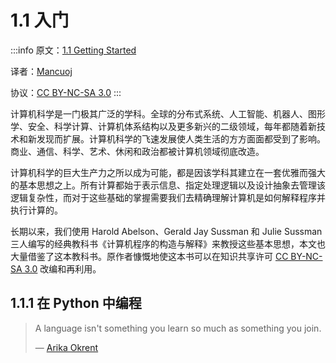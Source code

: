 # 1.1 入门

:::info
原文：[1.1 Getting Started](http://composingprograms.com/pages/11-getting-started.html)

译者：[Mancuoj](https://github.com/mancuoj)

协议：[CC BY-NC-SA 3.0](https://creativecommons.org/licenses/by-nc-sa/3.0/)
:::


计算机科学是一门极其广泛的学科。全球的分布式系统、人工智能、机器人、图形学、安全、科学计算、计算机体系结构以及更多新兴的二级领域，每年都随着新技术和新发现而扩展。计算机科学的飞速发展使人类生活的方方面面都受到了影响。商业、通信、科学、艺术、休闲和政治都被计算机领域彻底改造。

计算机科学的巨大生产力之所以成为可能，都是因该学科其建立在一套优雅而强大的基本思想之上。所有计算都始于表示信息、指定处理逻辑以及设计抽象去管理该逻辑复杂性，而对于这些基础的掌握需要我们去精确理解计算机是如何解释程序并执行计算的。

长期以来，我们使用 Harold Abelson、Gerald Jay Sussman 和 Julie Sussman 三人编写的经典教科书《计算机程序的构造与解释》来教授这些基本思想，本文也大量借鉴了这本教科书。原作者慷慨地使这本书可以在知识共享许可 [CC BY-NC-SA 3.0](https://creativecommons.org/licenses/by-nc-sa/3.0/) 改编和再利用。

## 1.1.1 在 Python 中编程

> A language isn't something you learn so much as something you join.
> 
> — [Arika Okrent](http://arikaokrent.com/)

